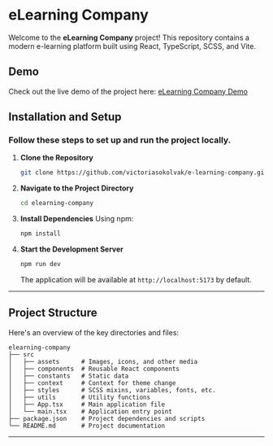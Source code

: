 # eLearning Company

Welcome to the **eLearning Company** project! This repository contains a modern e-learning platform built using React, TypeScript, SCSS, and Vite.

##  Demo
Check out the live demo of the project here: [eLearning Company Demo](https://victoriasokolvak.github.io/e-learning-company/)


##  Installation and Setup
### Follow these steps to set up and run the project locally.

1. **Clone the Repository**
   ```bash
   git clone https://github.com/victoriasokolvak/e-learning-company.git
   ```

2. **Navigate to the Project Directory**
   ```bash
   cd elearning-company
   ```

3. **Install Dependencies**
   Using npm:
   ```bash
   npm install
   ```
 

4. **Start the Development Server**

   ```bash
   npm run dev
   ```


   The application will be available at `http://localhost:5173` by default.

---

##  Project Structure
Here's an overview of the key directories and files:

```
elearning-company
├── src
│   ├── assets      # Images, icons, and other media
│   ├── components  # Reusable React components
│   ├── constants   # Static data
│   ├── context     # Context for theme change
│   ├── styles      # SCSS mixins, variables, fonts, etc.
│   ├── utils       # Utility functions
│   ├── App.tsx     # Main application file
│   └── main.tsx    # Application entry point
├── package.json    # Project dependencies and scripts
└── README.md       # Project documentation
```
---
